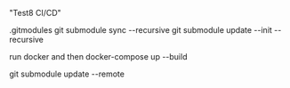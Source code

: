 "Test8 CI/CD"


.gitmodules
git submodule sync --recursive
git submodule update --init --recursive

run docker and then
docker-compose up --build


git submodule update --remote
